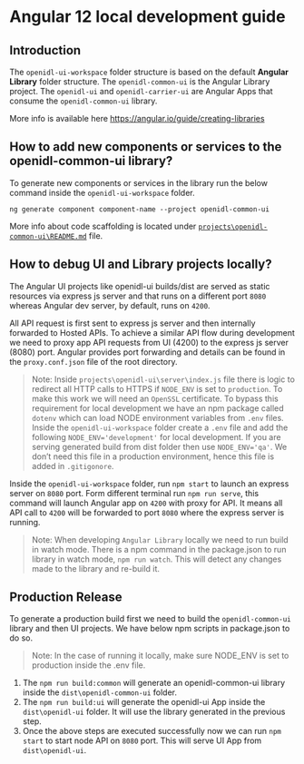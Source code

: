 # Angular 12 local development guide

## Introduction

The `openidl-ui-workspace` folder structure is based on the default **Angular Library** folder structure. The `openidl-common-ui` is the Angular Library project. The `openidl-ui` and `openidl-carrier-ui` are Angular Apps that consume the `openidl-common-ui` library.

More info is available here https://angular.io/guide/creating-libraries

## How to add new components or services to the openidl-common-ui library?

To generate new components or services in the library run the below command inside the `openidl-ui-workspace` folder.

```
ng generate component component-name --project openidl-common-ui
```

More info about code scaffolding is located under [`projects\openidl-common-ui\README.md`](/projects/openidl-common-ui/README.md) file.

## How to debug UI and Library projects locally?

The Angular UI projects like openidl-ui builds/dist are served as static resources via express js server and that runs on a different port `8080` whereas Angular dev server, by default, runs on `4200`.

All API request is first sent to express js server and then internally forwarded to Hosted APIs. To achieve a similar API flow during development we need to proxy app API requests from UI (4200) to the express js server (8080) port. Angular provides port forwarding and details can be found in the `proxy.conf.json` file of the root directory.

>Note: Inside `projects\openidl-ui\server\index.js` file there is logic to redirect all HTTP calls to HTTPS if `NODE_ENV` is set to `production`. To make this work we will need an `OpenSSL` certificate. To bypass this requirement for local development we have an npm package called `dotenv` which can load NODE environment variables from `.env` files. Inside the `openidl-ui-workspace` folder create a `.env` file and add the following `NODE_ENV='development'` for local development. If you are serving generated build from dist folder then use `NODE_ENV='qa'`. We don’t need this file in a production environment, hence this file is added in `.gitigonore`.

Inside the `openidl-ui-workspace` folder, run `npm start` to launch an express server on `8080` port. Form different terminal run `npm run serve`, this command will launch Angular app on `4200` with proxy for API. It means all API call to `4200` will be forwarded to port `8080` where the express server is running.

>Note: When developing `Angular Library` locally we need to run build in watch mode. There is a npm command in the package.json to run library in watch mode, `npm run watch`. This will detect any changes made to the library and re-build it.

## Production Release

To generate a production build first we need to build the `openidl-common-ui` library and then UI projects. We have below npm scripts in package.json to do so.

>Note: In the case of running it locally, make sure NODE_ENV is set to production inside the .env file.

1. The `npm run build:common` will generate an openidl-common-ui library inside the `dist\openidl-common-ui` folder.
2. The `npm run build:ui` will generate the openidl-ui App inside the `dist\openidl-ui` folder. It will use the library generated in the previous step.
3. Once the above steps are executed successfully now we can run `npm start` to start node API on `8080` port. This will serve UI App from `dist\openidl-ui`.
